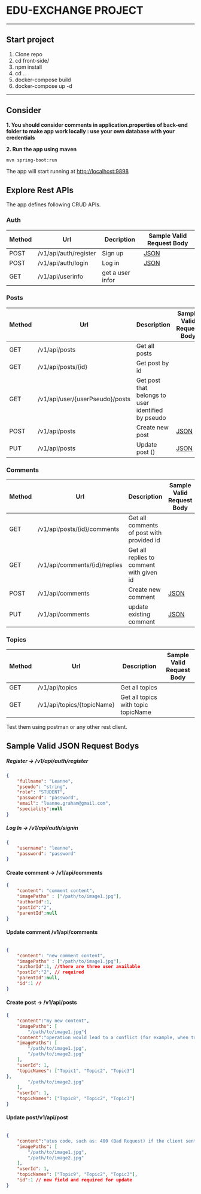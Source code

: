 # EDU-EXCHANGE PROJECT

---
## Start project
1. Clone repo
2. cd front-side/
3. npm install
4. cd ..
5. docker-compose build
6. docker-compose up -d
---

## Consider

**1. You should consider comments in application.properties of back-end folder to make app work locally : use your own database with your credentials**

**2. Run the app using maven**

```bash
mvn spring-boot:run
```
The app will start running at <http://localhost:9898>

## Explore Rest APIs

The app defines following CRUD APIs.

### Auth

| Method | Url | Decription | Sample Valid Request Body | 
| ------ | --- | ---------- | --------------------------- |
| POST   | /v1/api/auth/register | Sign up | [JSON](#register) |
| POST   | /v1/api/auth/login | Log in | [JSON](#login) |
|GET     | /v1/api/userinfo     | get a user infor

### Posts

| Method | Url | Description | Sample Valid Request Body |
| ------ | --- | ----------- | ------------------------- |
| GET    | /v1/api/posts | Get all posts | |
| GET    | /v1/api/posts/{id} | Get post by id | |
| GET    | /v1/api/user/{userPseudo}/posts | Get post that belongs to user identified by pseudo | |
| POST   | /v1/api/posts | Create new post  | [JSON](#postcreate) |
| PUT    | /v1/api/posts | Update post () | [JSON](#postupdate) |

### Comments

| Method | Url | Description | Sample Valid Request Body |
| ------ | --- | ----------- | ------------------------- |
| GET    | /v1/api/posts/{id}/comments | Get all comments of post with provided id | |
| GET    | /v1/api/comments/{id}/replies | Get all replies to comment with given id | |
| POST   | /v1/api/comments | Create new comment | [JSON](#commentcreate) |
| PUT    | /v1/api/comments | update existing comment | [JSON](#commentupdate) |


### Topics

| Method | Url | Description | Sample Valid Request Body |
| ------ | --- | ----------- | ------------------------- |
| GET    | /v1/api/topics | Get all topics | |
| GET    | /v1/api/topics/{topicName} | Get all topics with topic topicName | |

Test them using postman or any other rest client.

## Sample Valid JSON Request Bodys

##### <a id="register">Register -> /v1/api/auth/register</a>
```json
{
	"fullname": "Leanne",
	"pseudo": "string",
    "role": "STUDENT",
	"password": "password",
	"email": "leanne.graham@gmail.com",
    "speciality":null
}
```

##### <a id="login">Log In -> /v1/api/auth/signin</a>
```json
{
	"username": "leanne",
	"password": "password"
}
```

#### <a id="commentcreate">Create comment -> /v1/api/comments</a>
```json
{
	"content": "comment content",
	"imagePaths" : ["/path/to/image1.jpg"],
	"authorId":1,
	"postId":"2",
	"parentId":null
}
```

#### <a id="commentupdate"> Update comment /v1/api/comments</a>
```json

{
	"content": "new comment content",
	"imagePaths" : ["/path/to/image1.jpg"],
	"authorId":1, //there are three user available
	"postId":"2", // required
	"parentId":null,
    "id":1 //
}
```

#### <a id="postcreate">Create post -> /v1/api/posts</a>
```json
{
	"content":"my new content",
	"imagePaths": [
        "/path/to/image1.jpg"{
	"content":"operation would lead to a conflict (for example, when trying to update a resource with a version that is older than the current version on the server). Remember, these are just general guidelines and the actual status code you should return depends on the specifics of your API and the result of the update operation.",
	"imagePaths": [
        "/path/to/image1.jpg",
        "/path/to/image2.jpg"
    ],
    "userId": 1,
    "topicNames": ["Topic1", "Topic2", "Topic3"]
},
        "/path/to/image2.jpg"
    ],
    "userId": 1,
    "topicNames": ["Topic8", "Topic2", "Topic3"]
}
```

#### <a id="postupdate">Update post/v1/api/post</a>
```json

{
	"content":"atus code, such as: 400 (Bad Request) if the client sent a request that the server cannot understand or process. 404 (Not Found) if the resource that the client is trying to update does not exist. 409 (Conflict) if the update ",
	"imagePaths": [
        "/path/to/image1.jpg",
        "/path/to/image2.jpg"
    ],
    "userId": 1,
    "topicNames": ["Topic9", "Topic2", "Topic3"],
	"id":1 // new field and required for update
}